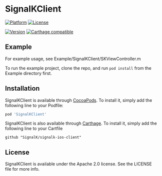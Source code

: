 # SignalKClient

[![Platform](https://img.shields.io/cocoapods/p/SignalKClient.svg?style=flat)](https://cocoapods.org/pods/SignalKClient)
[![License](https://img.shields.io/cocoapods/l/SignalKClient.svg?style=flat)](https://cocoapods.org/pods/SignalKClient)

[![Version](https://img.shields.io/cocoapods/v/SignalKClient.svg?style=flat)](https://cocoapods.org/pods/SignalKClient)
[![Carthage compatible](https://img.shields.io/badge/Carthage-compatible-4BC51D.svg?style=flat)](https://github.com/Carthage/Carthage)

## Example

For example usage, see Example/SignalKClient/SKViewController.m

To run the example project, clone the repo, and run `pod install` from the Example directory first.

## Installation

SignalKClient is available through [CocoaPods](https://cocoapods.org). To install
it, simply add the following line to your Podfile:

```ruby
pod 'SignalKClient'
```

SignalKClient is also available through [Carthage](https://github.com/carthage/carthage). To install it, simply add the following line to your Cartfile

```
github "SignalK/signalk-ios-client"
```

## License

SignalKClient is available under the Apache 2.0 license. See the LICENSE file for more info.
